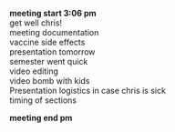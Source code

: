 **meeting start 3:06 pm**                    
get well chris!        
meeting documentation                                 
vaccine side effects                                
presentation tomorrow                               
semester went quick                               
video editing                                                 
video bomb with kids                                    
Presentation logistics in case chris is sick                                       
timing of sections                                        
                  
**meeting end pm**                   